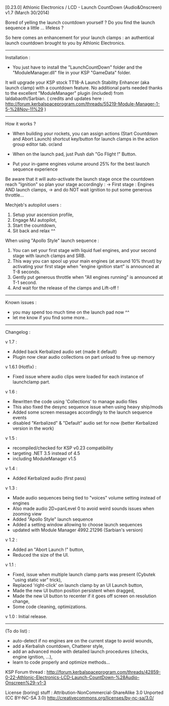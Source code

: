 [0.23.0] Athlonic Electronics / LCD - Launch CountDown (Audio&Onscreen)
v1.7 (March 30/2014)


Bored of yelling the launch countdown yourself ?
Do you find the launch sequence a little ... lifeless ?

So here comes an enhancement for your launch clamps : an authentical launch countdown brought to you by Athlonic Electronics.

_________________________________________________________
Installation :

- You just have to install the "LaunchCountDown" folder and the "ModuleManager.dll" file in your KSP "GameData" folder.

It will upgrade your KSP stock TT18-A Launch Stability Enhancer (aka launch clamp) with a countdown feature.
No additional parts needed thanks to the excellent "ModuleManager" plugin (included) from Ialdabaoth/Sarbian.
( credits and updates here : http://forum.kerbalspaceprogram.com/threads/55219-Module-Manager-1-5-%28Nov-11%29 )

_________________________________________________________
How it works ?


* When building your rockets, you can assign actions (Start Countdown and Abort Launch) shortcut key/button for launch clamps in the action group editor tab.
or/and
* When on the launch pad, just Push dah "Go Flight !" Button.

* Put your in-game engines volume around 25% for the best launch sequence experience

Be aware that it will auto-activate the launch stage once the countdown reach "Ignition" so plan your stage accordingly :
-> First stage : Engines AND launch clamps,
-> and do NOT wait ignition to put some generous throttle...

Mechjeb's autopilot users :
1. Setup your ascension profile,
2. Engage MJ autopilot,
3. Start the countdown,
4. Sit back and relax ^^


When using "Apollo Style" launch sequence :
1. You can set your first stage with liquid fuel engines, and your second stage with launch clamps and SRB.
2. This way you can spool up your main engines (at around 10% thrust) by activating your first stage when "engine ignition start" is announced at T-8 seconds.
3. Gently put generous throttle when "All engines running" is announced at T-1 second.
4. And wait for the release of the clamps and Lift-off !



________________________________________________________
Known issues :
- you may spend too much time on the launch pad now ^^
- let me know if you find some more...

________________________________________________________
Changelog :

v 1.7 :
- Added back Kerbalized audio set (made it default)
- Plugin now clear audio collections on part unload to free up memory

v 1.6.1 (Hotfix) :
- Fixed issue where audio clips were loaded for each instance of launchclamp part.

v 1.6 :
- Rewritten the code using 'Collections' to manage audio files
- This also fixed the desync sequence issue when using heavy ship/mods
- Added some screen messages accordingly to the launch sequence events
- disabled "Kerbalized" & "Default" audio set for now (better Kerbalized version in the work)

v 1.5 :
- recompiled/checked for KSP v0.23 compatibility
- targeting .NET 3.5 instead of 4.5
- including ModuleManager v1.5

v 1.4 :
- Added Kerbalized audio (first pass) 

v 1.3 :
- Made audio sequences being tied to "voices" volume setting instead of engines
- Also made audio 2D+panLevel 0 to avoid weird sounds issues when zooming view
- Added "Apollo Style" launch sequence
- Added a setting window allowing to choose launch sequences
- updated with Module Manager 4992.21296 (Sarbian's version)

v 1.2 :
- Added an "Abort Launch !" button,
- Reduced the size of the UI.

v 1.1 :
- Fixed, issue when multiple launch clamp parts was present (Cybutek "using static var" trick),
- Replaced 'right-click' on launch clamp by an UI Launch button,
- Made the new UI button position persistent when dragged,
- Made the new UI button to recenter if it goes off screen on resolution change,
- Some code cleaning, optimizations.

v 1.0 : Initial release.

________________________________________________________
(To do list) :
- auto-detect if no engines are on the current stage to avoid wounds,
- add a Kerbalish countdown, Chatterer style,
- add an advanced mode with detailed launch procedures (checks, engine ignition, ...),
- learn to code properly and optimize methods...

KSP Forum thread : http://forum.kerbalspaceprogram.com/threads/42859-0-22-Athlonic-Electronics-LCD-Launch-CountDown-%28Audio-Onscreen%29-v1-3

License (boring) stuff :
Attribution-NonCommercial-ShareAlike 3.0 Unported (CC BY-NC-SA 3.0)
http://creativecommons.org/licenses/by-nc-sa/3.0/
